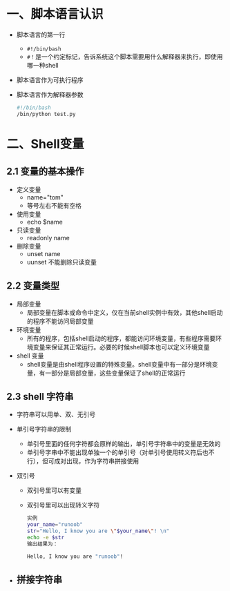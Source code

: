 # 一、脚本语言认识

- 脚本语言的第一行

  - `#!/bin/bash`
  - `#！`是一个约定标记，告诉系统这个脚本需要用什么解释器来执行，即使用哪一种shell

- 脚本语言作为可执行程序

- 脚本语言作为解释器参数

  ```bash
  #!/bin/bash
  /bin/python test.py
  ```

  

# 二、Shell变量

## 2.1 变量的基本操作

- 定义变量
  - name="tom"
  - 等号左右不能有空格
- 使用变量
  - echo $name
- 只读变量
  - readonly name
- 删除变量
  - unset name
  - uunset 不能删除只读变量

## 2.2 变量类型

- 局部变量
  - 局部变量在脚本或命令中定义，仅在当前shell实例中有效，其他shell启动的程序不能访问局部变量
- 环境变量
  - 所有的程序，包括shell启动的程序，都能访问环境变量，有些程序需要环境变量来保证其正常运行。必要的时候shell脚本也可以定义环境变量
- shell 变量
  - shell变量是由shell程序设置的特殊变量。shell变量中有一部分是环境变量，有一部分是局部变量，这些变量保证了shell的正常运行

## 2.3 shell 字符串

- 字符串可以用单、双、无引号

- 单引号字符串的限制

  - 单引号里面的任何字符都会原样的输出，单引号字符串中的变量是无效的
  - 单引号字串中不能出现单独一个的单引号（对单引号使用转义符后也不行），但可成对出现，作为字符串拼接使用

- 双引号

  - 双引号里可以有变量

  - 双引号里可以出现转义字符

    ```bash
    实例
    your_name="runoob"
    str="Hello, I know you are \"$your_name\"! \n"
    echo -e $str
    输出结果为：
    
    Hello, I know you are "runoob"! 
    ```

- 拼接字符串
  - 